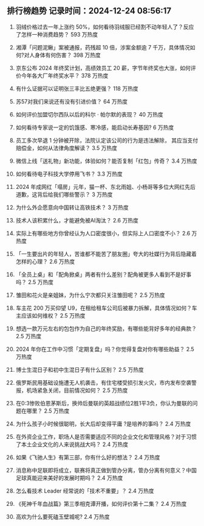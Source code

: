 
## 排行榜趋势 记录时间：2024-12-24 08:56:17
  
  1. 羽绒价格过去一年上涨约 50%，如何看待羽绒服已经割不动年轻人了？反应了怎样一种消费趋势？ 593 万热度
    
  2. 湘潭「问题泥鳅」案被通报，药残超 10 倍，涉案金额逾 7 千万，具体情况如何?对人身体有何伤害？ 398 万热度
    
  3. 京东公布 2024 年终奖计划，高绩效员工 20 薪，字节年终奖也大涨，如何评价今年各大厂年终奖水平？ 378 万热度
    
  4. 有什么证据可以证明张三丰比五绝更强？ 118 万热度
    
  5. 苏57对我们来说还有没有引进价值？ 64 万热度
    
  6. 如何评价加盟切尔西队以后的科尔 · 帕尔默的表现？ 40 万热度
    
  7. 如何看待专家说一定的饥饿感、寒冷感，能启动长寿基因? 6 万热度
    
  8. 员工多次早退 1 分钟被开除，法院认定该公司的行为是违法解除， 其应当支付赔偿金，如何从法律角度解读？ 3.5 万热度
    
  9. 微信上线「送礼物」新功能，体验如何？能否复制「红包」传奇？ 3.4 万热度
    
  10. 如何看待电子科技大学停用飞书？ 3.3 万热度
    
  11. 2024 年成网红「塌房」元年，猫一杯、东北雨姐、小杨哥等多位大网红先后道歉，这背后给我们哪些警示？ 3 万热度
    
  12. 为什么外企愿意向中国转让高铁技术？ 3 万热度
    
  13. 技术人该积累什么，才能避免被AI淘汰？ 2.6 万热度
    
  14. 实际上有哪些地方你曾经认为人口密度很小，但实际上人口密度不小？ 2.6 万热度
    
  15. 「一生要出片的年轻人，苦谁都不能苦了朋友圈」夸大的社媒行为背后隐藏着怎样的心理？ 2.6 万热度
    
  16. 「全员上桌」和「配角掀桌」两者有什么差别？配角被更多人看到不是好事吗？ 2.5 万热度
    
  17. 雏田和花火是亲姐妹，为什么宁次都只关注雏田呢？ 2.5 万热度
    
  18. 车主花 200 万买仰望 U9，在租给租车公司后被暴力拆解，具体情况如何？车主应该如何维权？ 2.5 万热度
    
  19. 想选一款万元左右的包包作为自己的年终奖励，有哪些能背好多年的经典款？ 2.5 万热度
    
  20. 2024 年你在工作中习惯「定期复盘」吗？你觉得复盘对你有哪些助益？ 2.5 万热度
    
  21. 博士生混日子和初中生混日子有什么区别？ 2.5 万热度
    
  22. 俄罗斯民用基础设施遭无人机袭击，有住宅楼受损引发火灾，市内发布空袭警报，机场紧急关闭，目前情况如何？ 2.5 万热度
    
  23. 在0:3惨败伯恩茅斯后，换帅后曼联的英超战绩位2胜1平3负，你认为曼联的问题在哪里？ 2.5 万热度
    
  24. 为什么孩子小时候很聪明，长大后却变得平庸 ​?是培养的事吗？ 2.4 万热度
    
  25. 在外资企业工作，职场人是否需要适应不同的企业文化和管理风格？对于习惯了本土企业文化的人来说挑战大吗？ 2.4 万热度
    
  26. 如果《飞驰人生》有第三部，你有什么好的想法？ 2.4 万热度
    
  27. 消息称中足联即将成立，联赛将真正做到管办分离，管办分离有何意义？中国足球真能迎来美好的发展时期吗？ 2.4 万热度
    
  28. 怎么看技术 Leader 经常说的「技术不重要」？ 2.4 万热度
    
  29. 《死神千年血战篇》第三季相克谭开播，如何评价第十二集？ 2.4 万热度
    
  30. 高欢为什么要死磕玉壁城呢? 2.4 万热度
    